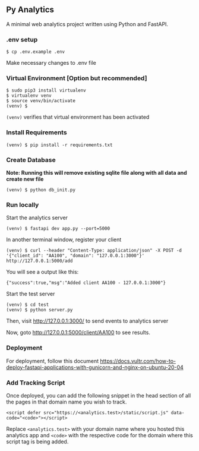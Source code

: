## Py Analytics

A minimal web analytics project written using Python and FastAPI.

### .env setup

    $ cp .env.example .env

Make necessary changes to .env file

### Virtual Environment [Option but recommended]

    $ sudo pip3 install virtualenv
    $ virtualenv venv
    $ source venv/bin/activate
    (venv) $

`(venv)` verifies that virtual environment has been activated

### Install Requirements

    (venv) $ pip install -r requirements.txt

### Create Database

**Note: Running this will remove existing sqlite file along with all data and create new file**

    (venv) $ python db_init.py

### Run locally

Start the analytics server

    (venv) $ fastapi dev app.py --port=5000

In another terminal window, register your client

    (venv) $ curl --header "Content-Type: application/json" -X POST -d '{"client_id": "AA100", "domain": "127.0.0.1:3000"}' http://127.0.0.1:5000/add

You will see a output like this:

    {"success":true,"msg":"Added client AA100 - 127.0.0.1:3000"}

Start the test server

    (venv) $ cd test
    (venv) $ python server.py

Then, visit http://127.0.0.1:3000/ to send events to analytics server

Now, goto http://127.0.0.1:5000/client/AA100 to see results.

### Deployment

For deployment, follow this
document https://docs.vultr.com/how-to-deploy-fastapi-applications-with-gunicorn-and-nginx-on-ubuntu-20-04

### Add Tracking Script

Once deployed, you can add the following snippet in the head section of all the pages in that domain name you wish to
track.

    <script defer src="https://<analytics.test>/static/script.js" data-code="<code>"></script>

Replace `<analytics.test>` with your domain name where you hosted this analytics app and `<code>` with the respective code for the domain where this script tag is being added.
